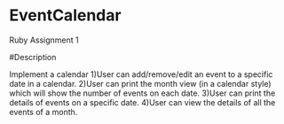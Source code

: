 # EventCalendar
Ruby Assignment 1

#Description


Implement a calendar
1)User can add/remove/edit an event to a specific date in a calendar.
2)User can print the month view (in a calendar style) which will show the number of events on each date.
3)User can print the details of events on a specific date.
4)User can view the details of all the events of a month.
